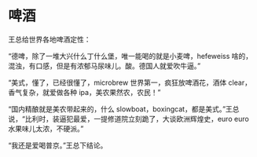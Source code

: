 # 啤酒

王总给世界各地啤酒定性：

“德啤，除了一堆大兴什么丁什么堡，唯一能喝的就是小麦啤，hefeweiss 啥的，混浊，有口感，但是有浓郁马尿味儿。酸。德国人就爱吹牛逼。”

“美式，懂了，已经很懂了，microbrew 世界第一，疯狂放啤酒花，酒体 clear，香气复杂，就爱做各种 ipa，美农果然农，农民！”

“国内精酿就是美农带起来的，什么 slowboat，boxingcat，都是美式。”王总说，“比利时，装逼犯最爱，一提修道院立刻跪了，大谈欧洲辉煌史，euro euro 水果味儿太浓，不硬派。”

“我还是爱喝普京。”王总下结论。